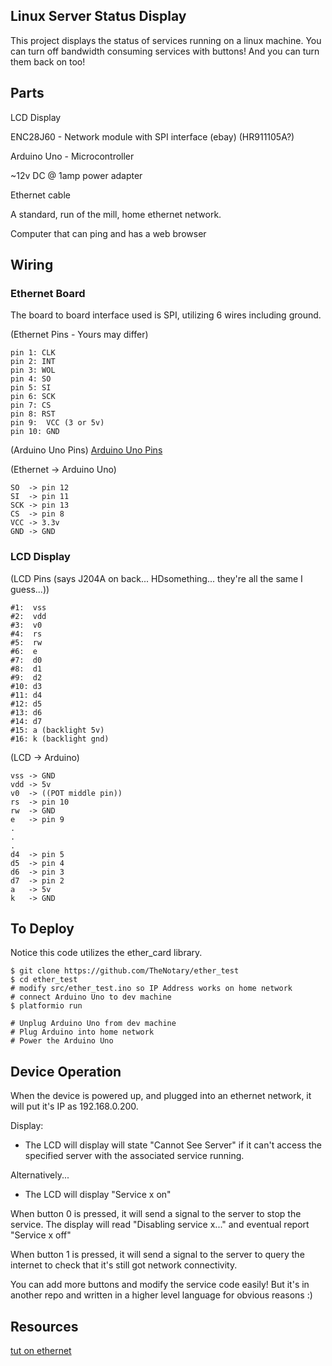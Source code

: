 ## Linux Server Status Display

This project displays the status of services running on a linux machine.  You can turn off bandwidth consuming services with buttons!  And you can turn them back on too!  

## Parts

LCD Display

ENC28J60 - Network module with SPI interface (ebay) (HR911105A?)

Arduino Uno - Microcontroller

~12v DC @ 1amp power adapter

Ethernet cable

A standard, run of the mill, home ethernet network.

Computer that can ping and has a web browser

## Wiring

### Ethernet Board

The board to board interface used is SPI, utilizing 6 wires including ground.  

(Ethernet Pins - Yours may differ)
```
pin 1: CLK
pin 2: INT
pin 3: WOL
pin 4: SO
pin 5: SI
pin 6: SCK
pin 7: CS
pin 8: RST
pin 9:  VCC (3 or 5v)
pin 10: GND
```

(Arduino Uno Pins)
[Arduino Uno Pins](http://www.electroschematics.com/wp-content/uploads/2013/01/Arduino-Uno-R3-Pinouts.png)

(Ethernet -> Arduino Uno)
```
SO  -> pin 12
SI  -> pin 11
SCK -> pin 13
CS  -> pin 8
VCC -> 3.3v
GND -> GND
```

### LCD Display

(LCD Pins (says J204A on back... HDsomething... they're all the same I guess...))
```
#1:  vss
#2:  vdd
#3:  v0
#4:  rs
#5:  rw
#6:  e
#7:  d0
#8:  d1
#9:  d2
#10: d3
#11: d4
#12: d5
#13: d6
#14: d7
#15: a (backlight 5v)
#16: k (backlight gnd)
```

(LCD -> Arduino)
```
vss -> GND
vdd -> 5v
v0  -> ((POT middle pin))
rs  -> pin 10
rw  -> GND
e   -> pin 9
.
.
.
d4  -> pin 5
d5  -> pin 4
d6  -> pin 3
d7  -> pin 2
a   -> 5v
k   -> GND
```




## To Deploy

Notice this code utilizes the ether_card library.  

    $ git clone https://github.com/TheNotary/ether_test
    $ cd ether_test
    # modify src/ether_test.ino so IP Address works on home network
    # connect Arduino Uno to dev machine
    $ platformio run

    # Unplug Arduino Uno from dev machine
    # Plug Arduino into home network
    # Power the Arduino Uno


## Device Operation

When the device is powered up, and plugged into an ethernet network, it will put it's IP as 192.168.0.200.  
  
Display:
  * The LCD will display will state "Cannot See Server" if it can't access the specified server with the associated service running.  

  Alternatively...

  * The LCD will display "Service x on" 

When button 0 is pressed, it will send a signal to the server to stop the service.  The display will read "Disabling service x..." and eventual report "Service x off"

When button 1 is pressed, it will send a signal to the server to query the internet to check that it's still got network connectivity.  

You can add more buttons and modify the service code easily!  But it's in another repo and written in a higher level language for obvious reasons :)

## Resources

[tut on ethernet](http://nathanhein.com/2013/02/getting-arduino-online-with-an-enc28j60/)


